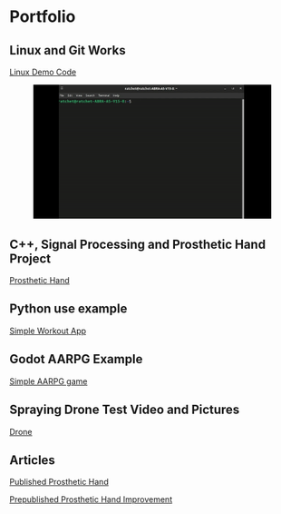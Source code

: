 # Portfolio

## Linux and Git Works

[Linux Demo Code](https://github.com/CanGitArchive/linux-git-demo)
<p align="center">
  <img src="media/portfolio_1.gif" alt="Linux Demo" width="420">
</p>


## C++, Signal Processing and Prosthetic Hand Project

[Prosthetic Hand](https://github.com/CanGitArchive/Prosthetic-Hand-Single-EMG-Multi-Pattern)

## Python use example

[Simple Workout App](https://github.com/CanGitArchive/WorkoutHelpers)

## Godot AARPG Example

[Simple AARPG game](https://github.com/CanGitArchive/aarpg)

## Spraying Drone Test Video and Pictures

[Drone](https://github.com/CanGitArchive/Drone-Test)

## Articles

[Published Prosthetic Hand](https://as-proceeding.com/index.php/ijanser/article/view/1728)

[Prepublished Prosthetic Hand Improvement](https://doi.org/10.48550/arXiv.2504.15256)
